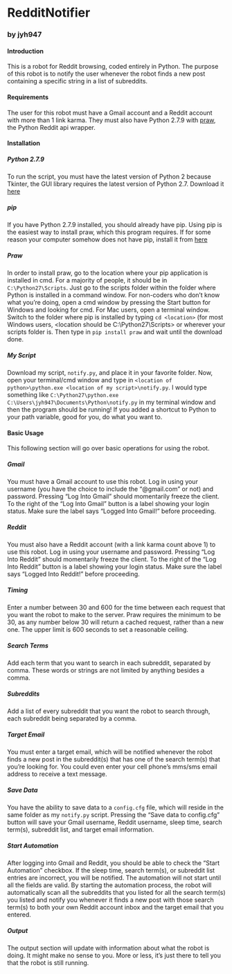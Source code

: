 # RedditNotifier
### by jyh947

#### Introduction
This is a robot for Reddit browsing, coded entirely in Python.  The purpose of this robot is to notify the user whenever the robot finds a new post containing a specific string in a list of subreddits.
#### Requirements
The user for this robot must have a Gmail account and a Reddit account with more than 1 link karma.  They must also have Python 2.7.9 with [praw]( https://praw.readthedocs.org/en/v2.1.21/), the Python Reddit api wrapper.
#### Installation
##### Python 2.7.9
To run the script, you must have the latest version of Python 2 because Tkinter, the GUI library requires the latest version of Python 2.7.  Download it [here](https://www.python.org/downloads/release/python-279/)
##### pip
If you have Python 2.7.9 installed, you should already have pip.  Using pip is the easiest way to install praw, which this program requires.  If for some reason your computer somehow does not have pip, install it from [here]( https://pypi.python.org/pypi/pip)
##### Praw
In order to install praw, go to the location where your pip application is installed in cmd.  For a majority of people, it should be in `C:\Python27\Scripts`.  Just go to the scripts folder within the folder where Python is installed in a command window.  For non-coders who don’t know what you’re doing, open a cmd window by pressing the Start button for Windows and looking for cmd.  For Mac users, open a terminal window.  Switch to the folder where pip is installed by typing `cd <location>` (for most Windows users, <location should be C:\Python27\Scripts> or wherever your scripts folder is.  Then type in `pip install praw` and wait until the download done.
##### My Script
Download my script, `notify.py`, and place it in your favorite folder.  Now, open your terminal/cmd window and type in `<location of python>\python.exe <location of my script>\notify.py`.  I would type something like `C:\Python27\python.exe C:\Users\jyh947\Documents\Python\notify.py` in my terminal window and then the program should be running!  If you added a shortcut to Python to your path variable, good for you, do what you want to.
#### Basic Usage
This following section will go over basic operations for using the robot.
##### Gmail
You must have a Gmail account to use this robot.  Log in using your username (you have the choice to include the “@gmail.com” or not) and password.  Pressing “Log Into Gmail” should momentarily freeze the client.  To the right of the “Log Into Gmail” button is a label showing your login status.  Make sure the label says “Logged Into Gmail!” before proceeding.
##### Reddit
You must also have a Reddit account (with a link karma count above 1) to use this robot.  Log in using your username and password.  Pressing “Log Into Reddit” should momentarily freeze the client.  To the right of the “Log Into Reddit” button is a label showing your login status.  Make sure the label says “Logged Into Reddit!” before proceeding.
##### Timing
Enter a number between 30 and 600 for the time between each request that you want the robot to make to the server.  Praw requires the minimum to be 30, as any number below 30 will return a cached request, rather than a new one.  The upper limit is 600 seconds to set a reasonable ceiling.
##### Search Terms
Add each term that you want to search in each subreddit, separated by comma.  These words or strings are not limited by anything besides a comma.
##### Subreddits
Add a list of every subreddit that you want the robot to search through, each subreddit being separated by a comma.
##### Target Email
You must enter a target email, which will be notified whenever the robot finds a new post in the subreddit(s) that has one of the search term(s) that you’re looking for.  You could even enter your cell phone’s mms/sms email address to receive a text message. 
##### Save Data
You have the ability to save data to a `config.cfg` file, which will reside in the same folder as my `notify.py` script.  Pressing the “Save data to config.cfg” button will save your Gmail username, Reddit username, sleep time, search term(s), subreddit list, and target email information.
##### Start Automation
After logging into Gmail and Reddit, you should be able to check the “Start Automation” checkbox.  If the sleep time, search term(s), or subreddit list entries are incorrect, you will be notified.  The automation will not start until all the fields are valid.  By starting the automation process, the robot will automatically scan all the subreddits that you listed for all the search term(s) you listed and notify you whenever it finds a new post with those search term(s) to both your own Reddit account inbox and the target email that you entered.
##### Output
The output section will update with information about what the robot is doing.  It might make no sense to you. More or less, it’s just there to tell you that the robot is still running.
